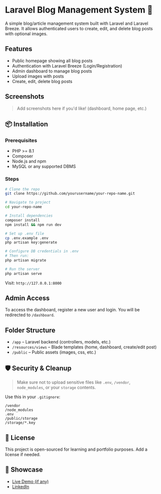 # Laravel Blog Management System 📝

A simple blog/article management system built with Laravel and Laravel Breeze. It allows authenticated users to create, edit, and delete blog posts with optional images.

## Features

-  Public homepage showing all blog posts
-  Authentication with Laravel Breeze (Login/Registration)
-  Admin dashboard to manage blog posts
-  Upload images with posts
-  Create, edit, delete blog posts

## Screenshots

> Add screenshots here if you'd like! (dashboard, home page, etc.)

## 📦 Installation

### Prerequisites

- PHP >= 8.1
- Composer
- Node.js and npm
- MySQL or any supported DBMS

### Steps

```bash
# Clone the repo
git clone https://github.com/yourusername/your-repo-name.git

# Navigate to project
cd your-repo-name

# Install dependencies
composer install
npm install && npm run dev

# Set up .env file
cp .env.example .env
php artisan key:generate

# Configure DB credentials in .env
# Then run:
php artisan migrate

# Run the server
php artisan serve
```

Visit: `http://127.0.0.1:8000`

## Admin Access

To access the dashboard, register a new user and login. You will be redirected to `/dashboard`.

## Folder Structure

- `/app` – Laravel backend (controllers, models, etc.)
- `/resources/views` – Blade templates (home, dashboard, create/edit post)
- `/public` – Public assets (images, css, etc.)

## 🛡️ Security & Cleanup

> Make sure not to upload sensitive files like `.env`, `/vendor`, `node_modules`, or your `storage` contents.

Use this in your `.gitignore`:

```
/vendor
/node_modules
.env
/public/storage
/storage/*.key
```

## 📄 License

This project is open-sourced for learning and portfolio purposes. Add a license if needed.

## 🔗 Showcase

-  [Live Demo (if any)](https://your-live-demo-link.com)
-  [LinkedIn](www.linkedin.com/in/mubashir-naqvi-4497b125b)
